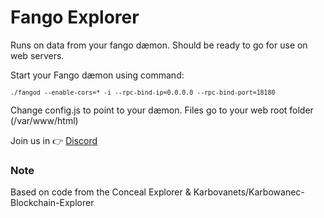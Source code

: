 # Fango Explorer

Runs on data from your fango dæmon. Should be ready to go for use on web servers.

Start your Fango dæmon using command:

<sup>```./fangod --enable-cors=* -i --rpc-bind-ip=0.0.0.0 --rpc-bind-port=18180```</sup>

Change config.js to point to your dæmon. Files go to your web root folder (/var/www/html)

Join us in :point_right: [Discord](http://discord.fandom.gold) 

### Note
Based on code from the Conceal Explorer & Karbovanets/Karbowanec-Blockchain-Explorer

